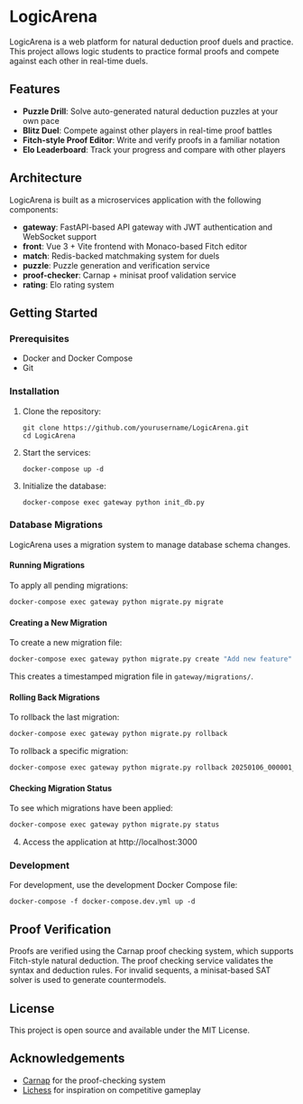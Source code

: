 # LogicArena

LogicArena is a web platform for natural deduction proof duels and practice. This project allows logic students to practice formal proofs and compete against each other in real-time duels.

## Features

- **Puzzle Drill**: Solve auto-generated natural deduction puzzles at your own pace
- **Blitz Duel**: Compete against other players in real-time proof battles
- **Fitch-style Proof Editor**: Write and verify proofs in a familiar notation
- **Elo Leaderboard**: Track your progress and compare with other players

## Architecture

LogicArena is built as a microservices application with the following components:

- **gateway**: FastAPI-based API gateway with JWT authentication and WebSocket support
- **front**: Vue 3 + Vite frontend with Monaco-based Fitch editor
- **match**: Redis-backed matchmaking system for duels
- **puzzle**: Puzzle generation and verification service
- **proof-checker**: Carnap + minisat proof validation service
- **rating**: Elo rating system

## Getting Started

### Prerequisites

- Docker and Docker Compose
- Git

### Installation

1. Clone the repository:
   ```
   git clone https://github.com/yourusername/LogicArena.git
   cd LogicArena
   ```

2. Start the services:
   ```
   docker-compose up -d
   ```

3. Initialize the database:
   ```
   docker-compose exec gateway python init_db.py
   ```

### Database Migrations

LogicArena uses a migration system to manage database schema changes. 

#### Running Migrations

To apply all pending migrations:
```bash
docker-compose exec gateway python migrate.py migrate
```

#### Creating a New Migration

To create a new migration file:
```bash
docker-compose exec gateway python migrate.py create "Add new feature"
```

This creates a timestamped migration file in `gateway/migrations/`.

#### Rolling Back Migrations

To rollback the last migration:
```bash
docker-compose exec gateway python migrate.py rollback
```

To rollback a specific migration:
```bash
docker-compose exec gateway python migrate.py rollback 20250106_000001_add_google_auth
```

#### Checking Migration Status

To see which migrations have been applied:
```bash
docker-compose exec gateway python migrate.py status
```

4. Access the application at http://localhost:3000

### Development

For development, use the development Docker Compose file:

```
docker-compose -f docker-compose.dev.yml up -d
```

## Proof Verification

Proofs are verified using the Carnap proof checking system, which supports Fitch-style natural deduction. The proof checking service validates the syntax and deduction rules. For invalid sequents, a minisat-based SAT solver is used to generate countermodels.

## License

This project is open source and available under the MIT License.

## Acknowledgements

- [Carnap](https://carnap.io) for the proof-checking system
- [Lichess](https://github.com/lichess-org/lila) for inspiration on competitive gameplay 